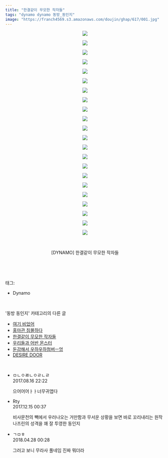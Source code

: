 ```yaml
---
title: "한결같이 무모한 작자들"
tags: "dynamo dynamo 동방_동인지"
image: "https://franch4569.s3.amazonaws.com/doujin/ghap/617/001.jpg"
---
```

<div class="article">
<p style="text-align: center; clear: none; float: none;"><img src="{{ site.imgserver2 }}/ghap/617/001.jpg"/></p>
<p style="text-align: center; clear: none; float: none;"><img src="{{ site.imgserver2 }}/ghap/617/002.jpg"/></p>
<p style="text-align: center; clear: none; float: none;"><img src="{{ site.imgserver2 }}/ghap/617/003.jpg"/></p>
<p style="text-align: center; clear: none; float: none;"><img src="{{ site.imgserver2 }}/ghap/617/004.jpg"/></p>
<p style="text-align: center; clear: none; float: none;"><img src="{{ site.imgserver2 }}/ghap/617/005.jpg"/></p>
<p style="text-align: center; clear: none; float: none;"><img src="{{ site.imgserver2 }}/ghap/617/006.jpg"/></p>
<p style="text-align: center; clear: none; float: none;"><img src="{{ site.imgserver2 }}/ghap/617/007.jpg"/></p>
<p style="text-align: center; clear: none; float: none;"><img src="{{ site.imgserver2 }}/ghap/617/008.jpg"/></p>
<p style="text-align: center; clear: none; float: none;"><img src="{{ site.imgserver2 }}/ghap/617/009.jpg"/></p>
<p style="text-align: center; clear: none; float: none;"><img src="{{ site.imgserver2 }}/ghap/617/010.jpg"/></p>
<p style="text-align: center; clear: none; float: none;"><img src="{{ site.imgserver2 }}/ghap/617/011.jpg"/></p>
<p style="text-align: center; clear: none; float: none;"><img src="{{ site.imgserver2 }}/ghap/617/012.jpg"/></p>
<p style="text-align: center; clear: none; float: none;"><img src="{{ site.imgserver2 }}/ghap/617/013.jpg"/></p>
<p style="text-align: center; clear: none; float: none;"><img src="{{ site.imgserver2 }}/ghap/617/014.jpg"/></p>
<p style="text-align: center; clear: none; float: none;"><img src="{{ site.imgserver2 }}/ghap/617/015.jpg"/></p>
<p style="text-align: center; clear: none; float: none;"><img src="{{ site.imgserver2 }}/ghap/617/016.jpg"/></p>
<p style="text-align: center; clear: none; float: none;"><img src="{{ site.imgserver2 }}/ghap/617/017.jpg"/></p>
<p style="text-align: center; clear: none; float: none;"><img src="{{ site.imgserver2 }}/ghap/617/018.jpg"/></p>
<p style="text-align: center; clear: none; float: none;"><img src="{{ site.imgserver2 }}/ghap/617/019.jpg"/></p>
<p style="text-align: center; clear: none; float: none;"><img src="{{ site.imgserver2 }}/ghap/617/020.jpg"/></p>
<p style="text-align: center; clear: none; float: none;"><img src="{{ site.imgserver2 }}/ghap/617/021.jpg"/></p>
<p style="text-align: center; clear: none; float: none;"><img src="{{ site.imgserver2 }}/ghap/617/022.jpg"/></p>
<p style="text-align: center; clear: none; float: none;"><br/></p>
<p style="text-align: center; clear: none; float: none;">[DYNAMO] 한결같이 무모한 작자들</p>
<p><br/></p>
</div><br/>
<div class="tagTrail">
<p>태그: </p>
<ul>
<li>Dynamo</li>
</ul>
</div><br/>
<div class="another">
<p>'동방 동인지' 카테고리의 다른 글</p>
<ul>
<li><a href="/ghap_619">여기 비었어</a></li>
<li><a href="/ghap_618">홍마관 침몰하다</a></li>
<li><a href="/ghap_617">한결같이 무모한 작자들</a></li>
<li><a href="/ghap_615">우리들과 어반 몬스터</a></li>
<li><a href="/ghap_614">둔감해서 우하우하첨버ㅡ엉</a></li>
<li><a href="/ghap_613">DESIRE DOOR</a></li>
</ul>
</div><br/>
<div class="cb_module cb_fluid">
<div class="cb_wrt cb_profile">
<div class="comment">
<ul>
<li class="cb_thumb_off" id="comment15061272">
<div class="cb_comment_area">
<div class="cb_info_area">
<div class="cb_section">
<span class="cb_nick_name">ㅁㄴㅇㄻㄴㅇㄹㄴㄹ</span>
</div>
<div class="cb_section">
<span class="cb_date">2017.08.16 22:22 </span>
</div>
</div>
<div class="cb_dsc_comment">
<p class="cb_dsc">
											으어어어ㅏㅏ너무귀엽다
										</p>
</div>
</div></li>
<li class="cb_thumb_off" id="comment15152377">
<div class="cb_comment_area">
<div class="cb_info_area">
<div class="cb_section">
<span class="cb_nick_name">Rty</span>
</div>
<div class="cb_section">
<span class="cb_date">2017.12.15 00:37 </span>
</div>
</div>
<div class="cb_dsc_comment">
<p class="cb_dsc">
											비사문천의 빽에서 우러나오는 거만함과 무서운 상황을 보면 바로 꼬리내리는 원작 나즈린의 성격을 꽤 잘 투영한 동인지
										</p>
</div>
</div></li>
<li class="cb_thumb_off" id="comment15246343">
<div class="cb_comment_area">
<div class="cb_info_area">
<div class="cb_section">
<span class="cb_nick_name">ㄱㅁㅎ</span>
</div>
<div class="cb_section">
<span class="cb_date">2018.04.28 00:28 </span>
</div>
</div>
<div class="cb_dsc_comment">
<p class="cb_dsc">
											그러고 보니 무라사 풀네임 진짜 뭐더라
										</p>
</div>
</div></li>
</ul>
</div>
</div><!-- commentList close -->
</div><br/>

